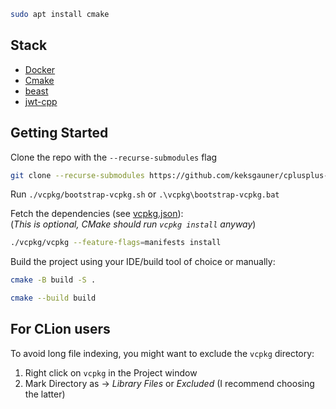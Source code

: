 ```bash
sudo apt install cmake
```

## Stack
- [Docker](https://www.docker.com/)
- [Cmake](https://cmake.org/download/)
- [beast](https://github.com/boostorg/beast)
- [jwt-cpp](https://jwt.io/libraries?language=C++)


## Getting Started
Clone the repo with the `--recurse-submodules` flag
```bash
git clone --recurse-submodules https://github.com/keksgauner/cplusplus-rest
```  

Run `./vcpkg/bootstrap-vcpkg.sh` or `.\vcpkg\bootstrap-vcpkg.bat`

Fetch the dependencies (see [vcpkg.json](vcpkg.json)):  
(_This is optional, CMake should run `vcpkg install` anyway_)
```bash
./vcpkg/vcpkg --feature-flags=manifests install
```

Build the project using your IDE/build tool of choice or manually:

```bash
cmake -B build -S .
```
```bash
cmake --build build
```

## For CLion users
To avoid long file indexing, you might want to exclude the `vcpkg` directory:
1. Right click on `vcpkg` in the Project window
2. Mark Directory as -> _Library Files_ or _Excluded_ (I recommend choosing the latter)